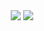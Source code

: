 <div align="center">
<picture>
<source 
  srcset="https://github-readme-stats.vercel.app/api?username=jpedro85&show_icons=true&theme=radical"
  media="(prefers-color-scheme: radical)"
/>
<source
  srcset="https://github-readme-stats.vercel.app/api?username=jpedro85&show_icons=true&theme=radical"
  media="(prefers-color-scheme: radical), (prefers-color-scheme: no-preference)"
/>
<img src="https://github-readme-stats.vercel.app/api?username=jpedro85&count_private=true&show_icons=true" />
</picture>
  <picture>
<source 
  srcset="https://github-readme-stats.vercel.app/api/top-langs/?username=jpedro85&layout=compact&theme=radical"
  media="(prefers-color-scheme: radical)"
/>
<source
  srcset="https://github-readme-stats.vercel.app/api/top-langs/?username=jpedro85&layout=compact&theme=radical"
  media="(prefers-color-scheme: radical), (prefers-color-scheme: no-preference)"
/>
<img src="https://github-readme-stats.vercel.app/api/top-langs/?username=jpedro85&layout=compact&theme=radical" />
</picture>
</div>
